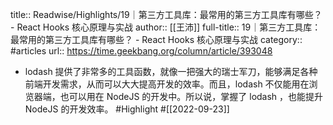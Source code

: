 title:: Readwise/Highlights/19｜第三方工具库：最常用的第三方工具库有哪些？ - React Hooks 核心原理与实战
author:: [[王沛]]
full-title:: 19｜第三方工具库：最常用的第三方工具库有哪些？ - React Hooks 核心原理与实战
category:: #articles
url:: https://time.geekbang.org/column/article/393048

- lodash 提供了非常多的工具函数，就像一把强大的瑞士军刀，能够满足各种前端开发需求，从而可以大大提高开发的效率。而且，lodash 不仅能用在浏览器端，也可以用在 NodeJS 的开发中。所以说，掌握了 lodash ，也能提升 NodeJS 的开发效率。 #Highlight #[[2022-09-23]]